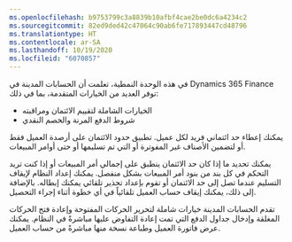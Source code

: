 ```yaml
---
ms.openlocfilehash: b9753799c3a8839b10afbf4cae2be0dc6a4234c2
ms.sourcegitcommit: 82ed9ded42c47064c90ab6fe717893447cd48796
ms.translationtype: HT
ms.contentlocale: ar-SA
ms.lasthandoff: 10/19/2020
ms.locfileid: "6070857"
---
```

في هذه الوحدة النمطية، تعلمت أن الحسابات المدينة في Dynamics 365 Finance توفر العديد من الخيارات المتقدمة، بما في ذلك:

-   الخيارات الشاملة لتقييم الائتمان ومراقبته
-   شروط الدفع المرنة والخصم النقدي

يمكنك إعطاء حد ائتماني فريد لكل عميل. تطبيق حدود الائتمان على أرصدة العميل فقط أو لتضمين الأصناف غير المفوترة أو التي تم تسليمها أو حتى أوامر المبيعات.

يمكنك تحديد ما إذا كان حد الائتمان ينطبق على إجمالي أمر المبيعات أو إذا كنت تريد التحكم في كل بند من بنود أمر المبيعات بشكل منفصل. يمكنك إعداد النظام لإيقاف التسليم عندما تصل إلى حد الائتمان أو تقوم بإعداد تحذير تلقائي يمكنك إبطاله. بالإضافة إلى ذلك، يمكنك إيقاف حساب العميل تلقائياً في أي خطوة أثناء إجراء التحصيل.

تقدم الحسابات المدينة خيارات شاملة لتحرير الحركات المفتوحة وإعادة فتح الحركات المغلقة وإدخال جداول الدفع التي تمت إعادة التفاوض عليها مباشرةً في النظام. يمكنك عرض فاتورة العميل وطباعة نسخة منها مباشرةً من حساب العميل.
